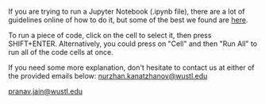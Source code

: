 If you are trying to run a Jupyter Notebook (.ipynb file), there are a lot of guidelines online of how to do it, but some of the best we found are [here](https://www.codecademy.com/article/how-to-use-jupyter-notebooks).

To run a piece of code, click on the cell to select it, then press SHIFT+ENTER. Alternatively, you could press on "Cell" and then "Run All" to run all of the code cells at once.

If you need some more explanation, don't hesitate to contact us at either of the provided emails below:
[nurzhan.kanatzhanov@wustl.edu](mailto:nurzhan.kanatzhanov@wustl.edu)

[pranav.jain@wustl.edu](mailto:pranav.jain@wustl.edu)
